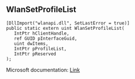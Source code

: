 ## WlanSetProfileList

```
[DllImport("wlanapi.dll", SetLastError = true)]
public static extern uint WlanSetProfileList(
   IntPtr hClientHandle,
   ref GUID pInterfaceGuid,
   uint dwItems,
   IntPtr pProfileList,
   IntPtr pReserved
);
```

Microsoft documentation: [Link](https://docs.microsoft.com/en-us/windows/win32/api/wlanapi/nf-wlanapi-wlansetprofilelist)
